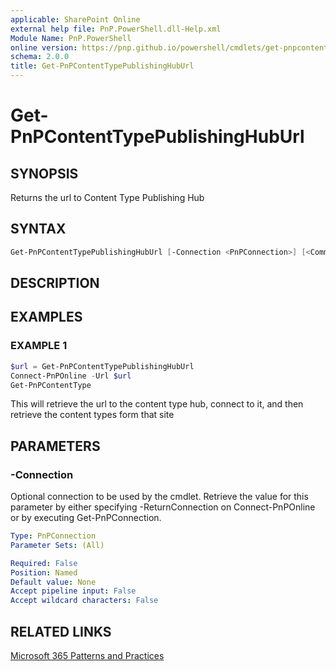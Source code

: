 ```yaml
---
applicable: SharePoint Online
external help file: PnP.PowerShell.dll-Help.xml
Module Name: PnP.PowerShell
online version: https://pnp.github.io/powershell/cmdlets/get-pnpcontenttypepublishinghuburl
schema: 2.0.0
title: Get-PnPContentTypePublishingHubUrl
---
```


# Get-PnPContentTypePublishingHubUrl

## SYNOPSIS
Returns the url to Content Type Publishing Hub

## SYNTAX

```powershell
Get-PnPContentTypePublishingHubUrl [-Connection <PnPConnection>] [<CommonParameters>]
```

## DESCRIPTION

## EXAMPLES

### EXAMPLE 1
```powershell
$url = Get-PnPContentTypePublishingHubUrl
Connect-PnPOnline -Url $url
Get-PnPContentType
```

This will retrieve the url to the content type hub, connect to it, and then retrieve the content types form that site

## PARAMETERS

### -Connection
Optional connection to be used by the cmdlet. Retrieve the value for this parameter by either specifying -ReturnConnection on Connect-PnPOnline or by executing Get-PnPConnection.

```yaml
Type: PnPConnection
Parameter Sets: (All)

Required: False
Position: Named
Default value: None
Accept pipeline input: False
Accept wildcard characters: False
```

## RELATED LINKS

[Microsoft 365 Patterns and Practices](https://aka.ms/m365pnp)